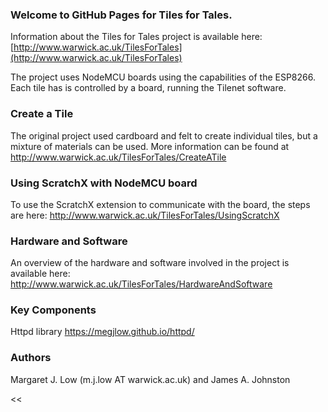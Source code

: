 ### Welcome to GitHub Pages for Tiles for Tales.

Information about the Tiles for Tales project is available here:  [http://www.warwick.ac.uk/TilesForTales](http://www.warwick.ac.uk/TilesForTales)

The project uses NodeMCU boards using the capabilities of the ESP8266.  Each tile has is controlled by a board, running the Tilenet software.  

### Create a Tile
The original project used cardboard and felt to create individual tiles, but a mixture of materials can be used.  More information can be found at http://www.warwick.ac.uk/TilesForTales/CreateATile

### Using ScratchX with NodeMCU board
To use the ScratchX extension to communicate with the board, the steps are here: http://www.warwick.ac.uk/TilesForTales/UsingScratchX 

### Hardware and Software
An overview of the hardware and software involved in the project is available here:  http://www.warwick.ac.uk/TilesForTales/HardwareAndSoftware

### Key Components
Httpd library https://megjlow.github.io/httpd/

### Authors
Margaret J. Low (m.j.low AT warwick.ac.uk) and James A. Johnston

<<
